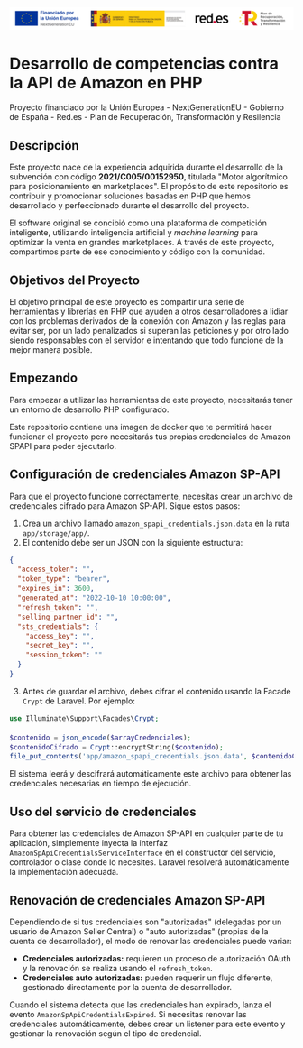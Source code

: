 ![Proyecto financiado por la unión europea - Red.es - Plan de Recuperación, Transformación y Resilencia](assets/redes.png)

# Desarrollo de competencias contra la API de Amazon en PHP

Proyecto financiado por la Unión Europea - NextGenerationEU - Gobierno de España - Red.es - Plan de Recuperación, Transformación y Resilencia

## Descripción

Este proyecto nace de la experiencia adquirida durante el desarrollo de la subvención con código **2021/C005/00152950**, titulada "Motor algorítmico para posicionamiento en marketplaces". El propósito de este repositorio es contribuir y promocionar soluciones basadas en PHP que hemos desarrollado y perfeccionado durante el desarrollo del proyecto.

El software original se concibió como una plataforma de competición inteligente, utilizando inteligencia artificial y *machine learning* para optimizar la venta en grandes marketplaces. A través de este proyecto, compartimos parte de ese conocimiento y código con la comunidad.

## Objetivos del Proyecto

El objetivo principal de este proyecto es compartir una serie de herramientas y librerías en PHP que ayuden a otros desarrolladores a lidiar con los problemas derivados de la conexión con Amazon y las reglas para evitar ser, por un lado penalizados si superan las peticiones y por otro lado siendo responsables con el servidor e intentando que todo funcione de la mejor manera posible.

## Empezando

Para empezar a utilizar las herramientas de este proyecto, necesitarás tener un entorno de desarrollo PHP configurado.

Este repositorio contiene una imagen de docker que te permitirá hacer funcionar el proyecto pero necesitarás tus propias credenciales de Amazon SPAPI para poder ejecutarlo.

## Configuración de credenciales Amazon SP-API

Para que el proyecto funcione correctamente, necesitas crear un archivo de credenciales cifrado para Amazon SP-API. Sigue estos pasos:

1. Crea un archivo llamado `amazon_spapi_credentials.json.data` en la ruta `app/storage/app/`.
2. El contenido debe ser un JSON con la siguiente estructura:

```json
{
  "access_token": "",
  "token_type": "bearer",
  "expires_in": 3600,
  "generated_at": "2022-10-10 10:00:00", 
  "refresh_token": "",
  "selling_partner_id": "",
  "sts_credentials": {
    "access_key": "",
    "secret_key": "",
    "session_token": ""
  }
}
```

3. Antes de guardar el archivo, debes cifrar el contenido usando la Facade `Crypt` de Laravel. Por ejemplo:

```php
use Illuminate\Support\Facades\Crypt;

$contenido = json_encode($arrayCredenciales);
$contenidoCifrado = Crypt::encryptString($contenido);
file_put_contents('app/amazon_spapi_credentials.json.data', $contenidoCifrado);
```

El sistema leerá y descifrará automáticamente este archivo para obtener las credenciales necesarias en tiempo de ejecución.

## Uso del servicio de credenciales

Para obtener las credenciales de Amazon SP-API en cualquier parte de tu aplicación, simplemente inyecta la interfaz `AmazonSpApiCredentialsServiceInterface` en el constructor del servicio, controlador o clase donde lo necesites. Laravel resolverá automáticamente la implementación adecuada.

## Renovación de credenciales Amazon SP-API

Dependiendo de si tus credenciales son "autorizadas" (delegadas por un usuario de Amazon Seller Central) o "auto autorizadas" (propias de la cuenta de desarrollador), el modo de renovar las credenciales puede variar:

- **Credenciales autorizadas:** requieren un proceso de autorización OAuth y la renovación se realiza usando el `refresh_token`.
- **Credenciales auto autorizadas:** pueden requerir un flujo diferente, gestionado directamente por la cuenta de desarrollador.

Cuando el sistema detecta que las credenciales han expirado, lanza el evento `AmazonSpApiCredentialsExpired`. Si necesitas renovar las credenciales automáticamente, debes crear un listener para este evento y gestionar la renovación según el tipo de credencial.
